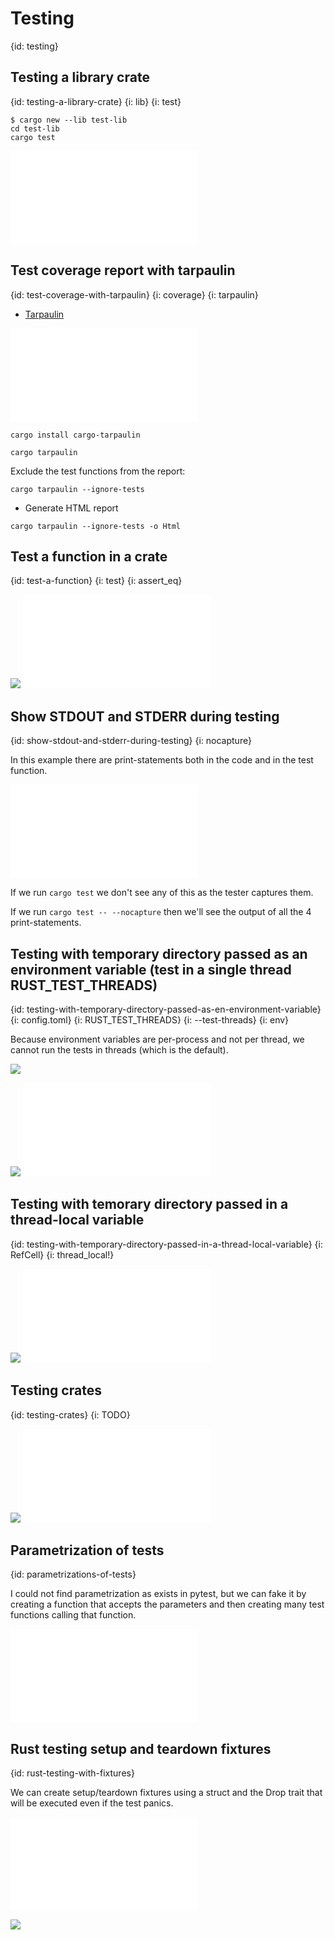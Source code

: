 # Testing
{id: testing}

## Testing a library crate
{id: testing-a-library-crate}
{i: lib}
{i: test}

```
$ cargo new --lib test-lib
cd test-lib
cargo test
```

![](examples/testing/test-lib/src/lib.rs)

## Test coverage report with tarpaulin
{id: test-coverage-with-tarpaulin}
{i: coverage}
{i: tarpaulin}

* [Tarpaulin](https://github.com/xd009642/tarpaulin)

![](examples/testing/test-coverage/src/lib.rs)

```
cargo install cargo-tarpaulin
```

```
cargo tarpaulin
```

Exclude the test functions from the report:

```
cargo tarpaulin --ignore-tests
```

* Generate HTML report

```
cargo tarpaulin --ignore-tests -o Html
```


## Test a function in a crate
{id: test-a-function}
{i: test}
{i: assert_eq}

![](examples/testing/test-function/Cargo.toml)
![](examples/testing/test-function/src/main.rs)

## Show STDOUT and STDERR during testing
{id: show-stdout-and-stderr-during-testing}
{i: nocapture}

In this example there are print-statements both in the code and in the test function.

![](examples/testing/nocapture/src/lib.rs)

If we run `cargo test` we don't see any of this as the tester captures them.

If we run `cargo test -- --nocapture` then we'll see the output of all the 4 print-statements.

## Testing with temporary directory passed as an environment variable (test in a single thread RUST_TEST_THREADS)
{id: testing-with-temporary-directory-passed-as-en-environment-variable}
{i: config.toml}
{i: RUST_TEST_THREADS}
{i: --test-threads}
{i: env}

Because environment variables are per-process and not per thread,
we cannot run the tests in threads (which is the default).

![](examples/testing/tempfile-with-environment-variable/Cargo.toml)

![](examples/testing/tempfile-with-environment-variable/.cargo/config.toml)
![](examples/testing/tempfile-with-environment-variable/src/main.rs)

## Testing with temorary directory passed in a thread-local variable
{id: testing-with-temporary-directory-passed-in-a-thread-local-variable}
{i: RefCell}
{i: thread_local!}

![](examples/testing/tempfile-with-thread-local/Cargo.toml)
![](examples/testing/tempfile-with-thread-local/src/main.rs)


## Testing crates
{id: testing-crates}
{i: TODO}

![](examples/testing/test-crate/Cargo.toml)
![](examples/testing/test-crate/src/main.rs)

## Parametrization of tests
{id: parametrizations-of-tests}

I could not find parametrization as exists in pytest, but we can fake it by creating a function that accepts
the parameters and then creating many test functions calling that function.

![](examples/testing/fake-parametrize/src/lib.rs)

## Rust testing setup and teardown fixtures
{id: rust-testing-with-fixtures}

We can create setup/teardown fixtures using a struct and the Drop trait that will be executed even if the test panics.

![](examples/testing/fixtures/src/lib.rs)

![](examples/testing/fixtures/out.out)

